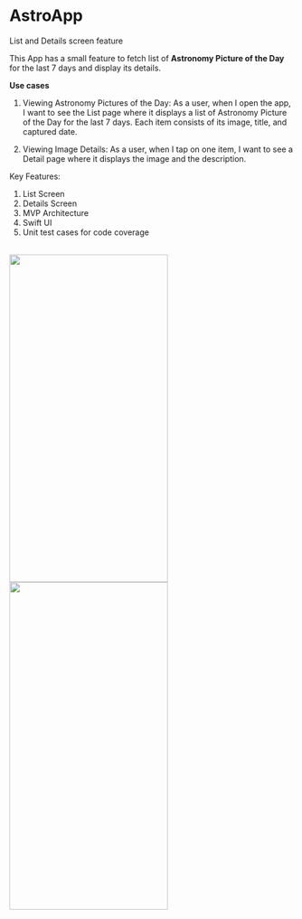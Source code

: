 # AstroApp
List and Details screen feature

This App has a small feature to fetch list of **Astronomy Picture of the Day** for the last 7 days and display its details.

**Use cases**

1. Viewing Astronomy Pictures of the Day:
   As a user, when I open the app, I want to see the List page where it displays a list of Astronomy Picture of the Day for the last 7 days.
   Each item consists of its image, title, and captured date.

2. Viewing Image Details:
   As a user, when I tap on one item, I want to see a Detail page where it displays the image and the description.

Key Features:

1. List Screen
2. Details Screen
3. MVP Architecture
4. Swift UI
5. Unit test cases for code coverage

<br/>
<img src = "https://github.com/akunte10/AstroApp/assets/106234497/338242bd-e6fa-43c8-9619-4c7a6e546f0c" width = 280, height = 580>
<img src = "https://github.com/akunte10/AstroApp/assets/106234497/81fc7dbd-7d8e-4d58-9f1a-259be300e6dc.png" width = 280, height = 580>


